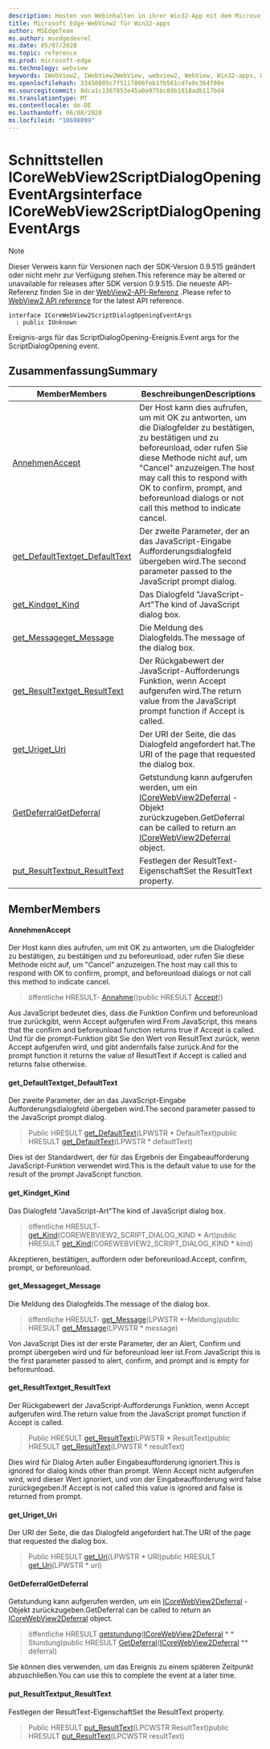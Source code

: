 ```yaml
---
description: Hosten von Webinhalten in ihrer Win32-App mit dem Microsoft Edge WebView2-Steuerelement
title: Microsoft Edge-WebView2 für Win32-apps
author: MSEdgeTeam
ms.author: msedgedevrel
ms.date: 05/07/2020
ms.topic: reference
ms.prod: microsoft-edge
ms.technology: webview
keywords: IWebView2, IWebView2WebView, webview2, WebView, Win32-apps, Win32, Edge, ICoreWebView2, ICoreWebView2Controller, Browser-Steuerelement, Edge-HTML
ms.openlocfilehash: 33450805c7f5117806feb1fb561cd7e0c364f00e
ms.sourcegitcommit: 8dca1c1367853e45a0a975bc89b1818adb117bd4
ms.translationtype: MT
ms.contentlocale: de-DE
ms.lasthandoff: 06/08/2020
ms.locfileid: "10698099"
---
```

# <span data-ttu-id="817f9-104">Schnittstellen ICoreWebView2ScriptDialogOpeningEventArgs</span><span class="sxs-lookup"><span data-stu-id="817f9-104">interface ICoreWebView2ScriptDialogOpeningEventArgs</span></span> 

> [!NOTE]
> <span data-ttu-id="817f9-105">Dieser Verweis kann für Versionen nach der SDK-Version 0.9.515 geändert oder nicht mehr zur Verfügung stehen.</span><span class="sxs-lookup"><span data-stu-id="817f9-105">This reference may be altered or unavailable for releases after SDK version 0.9.515.</span></span> <span data-ttu-id="817f9-106">Die neueste API-Referenz finden Sie in der [WebView2-API-Referenz](../../../webview2-api-reference.md) .</span><span class="sxs-lookup"><span data-stu-id="817f9-106">Please refer to [WebView2 API reference](../../../webview2-api-reference.md) for the latest API reference.</span></span>

```
interface ICoreWebView2ScriptDialogOpeningEventArgs
  : public IUnknown
```

<span data-ttu-id="817f9-107">Ereignis-args für das ScriptDialogOpening-Ereignis.</span><span class="sxs-lookup"><span data-stu-id="817f9-107">Event args for the ScriptDialogOpening event.</span></span>

## <span data-ttu-id="817f9-108">Zusammenfassung</span><span class="sxs-lookup"><span data-stu-id="817f9-108">Summary</span></span>

 <span data-ttu-id="817f9-109">Member</span><span class="sxs-lookup"><span data-stu-id="817f9-109">Members</span></span>                        | <span data-ttu-id="817f9-110">Beschreibungen</span><span class="sxs-lookup"><span data-stu-id="817f9-110">Descriptions</span></span>
--------------------------------|---------------------------------------------
[<span data-ttu-id="817f9-111">Annehmen</span><span class="sxs-lookup"><span data-stu-id="817f9-111">Accept</span></span>](#accept) | <span data-ttu-id="817f9-112">Der Host kann dies aufrufen, um mit OK zu antworten, um die Dialogfelder zu bestätigen, zu bestätigen und zu beforeunload, oder rufen Sie diese Methode nicht auf, um "Cancel" anzuzeigen.</span><span class="sxs-lookup"><span data-stu-id="817f9-112">The host may call this to respond with OK to confirm, prompt, and beforeunload dialogs or not call this method to indicate cancel.</span></span>
[<span data-ttu-id="817f9-113">get_DefaultText</span><span class="sxs-lookup"><span data-stu-id="817f9-113">get_DefaultText</span></span>](#get_defaulttext) | <span data-ttu-id="817f9-114">Der zweite Parameter, der an das JavaScript-Eingabe Aufforderungsdialogfeld übergeben wird.</span><span class="sxs-lookup"><span data-stu-id="817f9-114">The second parameter passed to the JavaScript prompt dialog.</span></span>
[<span data-ttu-id="817f9-115">get_Kind</span><span class="sxs-lookup"><span data-stu-id="817f9-115">get_Kind</span></span>](#get_kind) | <span data-ttu-id="817f9-116">Das Dialogfeld "JavaScript-Art"</span><span class="sxs-lookup"><span data-stu-id="817f9-116">The kind of JavaScript dialog box.</span></span>
[<span data-ttu-id="817f9-117">get_Message</span><span class="sxs-lookup"><span data-stu-id="817f9-117">get_Message</span></span>](#get_message) | <span data-ttu-id="817f9-118">Die Meldung des Dialogfelds.</span><span class="sxs-lookup"><span data-stu-id="817f9-118">The message of the dialog box.</span></span>
[<span data-ttu-id="817f9-119">get_ResultText</span><span class="sxs-lookup"><span data-stu-id="817f9-119">get_ResultText</span></span>](#get_resulttext) | <span data-ttu-id="817f9-120">Der Rückgabewert der JavaScript-Aufforderungs Funktion, wenn Accept aufgerufen wird.</span><span class="sxs-lookup"><span data-stu-id="817f9-120">The return value from the JavaScript prompt function if Accept is called.</span></span>
[<span data-ttu-id="817f9-121">get_Uri</span><span class="sxs-lookup"><span data-stu-id="817f9-121">get_Uri</span></span>](#get_uri) | <span data-ttu-id="817f9-122">Der URI der Seite, die das Dialogfeld angefordert hat.</span><span class="sxs-lookup"><span data-stu-id="817f9-122">The URI of the page that requested the dialog box.</span></span>
[<span data-ttu-id="817f9-123">GetDeferral</span><span class="sxs-lookup"><span data-stu-id="817f9-123">GetDeferral</span></span>](#getdeferral) | <span data-ttu-id="817f9-124">Getstundung kann aufgerufen werden, um ein [ICoreWebView2Deferral](icorewebview2deferral.md) -Objekt zurückzugeben.</span><span class="sxs-lookup"><span data-stu-id="817f9-124">GetDeferral can be called to return an [ICoreWebView2Deferral](icorewebview2deferral.md) object.</span></span>
[<span data-ttu-id="817f9-125">put_ResultText</span><span class="sxs-lookup"><span data-stu-id="817f9-125">put_ResultText</span></span>](#put_resulttext) | <span data-ttu-id="817f9-126">Festlegen der ResultText-Eigenschaft</span><span class="sxs-lookup"><span data-stu-id="817f9-126">Set the ResultText property.</span></span>

## <span data-ttu-id="817f9-127">Member</span><span class="sxs-lookup"><span data-stu-id="817f9-127">Members</span></span>

#### <span data-ttu-id="817f9-128">Annehmen</span><span class="sxs-lookup"><span data-stu-id="817f9-128">Accept</span></span> 

<span data-ttu-id="817f9-129">Der Host kann dies aufrufen, um mit OK zu antworten, um die Dialogfelder zu bestätigen, zu bestätigen und zu beforeunload, oder rufen Sie diese Methode nicht auf, um "Cancel" anzuzeigen.</span><span class="sxs-lookup"><span data-stu-id="817f9-129">The host may call this to respond with OK to confirm, prompt, and beforeunload dialogs or not call this method to indicate cancel.</span></span>

> <span data-ttu-id="817f9-130">öffentliche HRESULT- [Annahme](#accept)()</span><span class="sxs-lookup"><span data-stu-id="817f9-130">public HRESULT [Accept](#accept)()</span></span>

<span data-ttu-id="817f9-131">Aus JavaScript bedeutet dies, dass die Funktion Confirm und beforeunload true zurückgibt, wenn Accept aufgerufen wird.</span><span class="sxs-lookup"><span data-stu-id="817f9-131">From JavaScript, this means that the confirm and beforeunload function returns true if Accept is called.</span></span> <span data-ttu-id="817f9-132">Und für die prompt-Funktion gibt Sie den Wert von ResultText zurück, wenn Accept aufgerufen wird, und gibt andernfalls false zurück.</span><span class="sxs-lookup"><span data-stu-id="817f9-132">And for the prompt function it returns the value of ResultText if Accept is called and returns false otherwise.</span></span>

#### <span data-ttu-id="817f9-133">get_DefaultText</span><span class="sxs-lookup"><span data-stu-id="817f9-133">get_DefaultText</span></span> 

<span data-ttu-id="817f9-134">Der zweite Parameter, der an das JavaScript-Eingabe Aufforderungsdialogfeld übergeben wird.</span><span class="sxs-lookup"><span data-stu-id="817f9-134">The second parameter passed to the JavaScript prompt dialog.</span></span>

> <span data-ttu-id="817f9-135">Public HRESULT [get_DefaultText](#get_defaulttext)(LPWSTR \* DefaultText)</span><span class="sxs-lookup"><span data-stu-id="817f9-135">public HRESULT [get_DefaultText](#get_defaulttext)(LPWSTR \* defaultText)</span></span>

<span data-ttu-id="817f9-136">Dies ist der Standardwert, der für das Ergebnis der Eingabeaufforderung JavaScript-Funktion verwendet wird.</span><span class="sxs-lookup"><span data-stu-id="817f9-136">This is the default value to use for the result of the prompt JavaScript function.</span></span>

#### <span data-ttu-id="817f9-137">get_Kind</span><span class="sxs-lookup"><span data-stu-id="817f9-137">get_Kind</span></span> 

<span data-ttu-id="817f9-138">Das Dialogfeld "JavaScript-Art"</span><span class="sxs-lookup"><span data-stu-id="817f9-138">The kind of JavaScript dialog box.</span></span>

> <span data-ttu-id="817f9-139">öffentliche HRESULT- [get_Kind](#get_kind)(COREWEBVIEW2_SCRIPT_DIALOG_KIND \* Art)</span><span class="sxs-lookup"><span data-stu-id="817f9-139">public HRESULT [get_Kind](#get_kind)(COREWEBVIEW2_SCRIPT_DIALOG_KIND \* kind)</span></span>

<span data-ttu-id="817f9-140">Akzeptieren, bestätigen, auffordern oder beforeunload.</span><span class="sxs-lookup"><span data-stu-id="817f9-140">Accept, confirm, prompt, or beforeunload.</span></span>

#### <span data-ttu-id="817f9-141">get_Message</span><span class="sxs-lookup"><span data-stu-id="817f9-141">get_Message</span></span> 

<span data-ttu-id="817f9-142">Die Meldung des Dialogfelds.</span><span class="sxs-lookup"><span data-stu-id="817f9-142">The message of the dialog box.</span></span>

> <span data-ttu-id="817f9-143">öffentliche HRESULT- [get_Message](#get_message)(LPWSTR \*-Meldung)</span><span class="sxs-lookup"><span data-stu-id="817f9-143">public HRESULT [get_Message](#get_message)(LPWSTR \* message)</span></span>

<span data-ttu-id="817f9-144">Von JavaScript Dies ist der erste Parameter, der an Alert, Confirm und prompt übergeben wird und für beforeunload leer ist.</span><span class="sxs-lookup"><span data-stu-id="817f9-144">From JavaScript this is the first parameter passed to alert, confirm, and prompt and is empty for beforeunload.</span></span>

#### <span data-ttu-id="817f9-145">get_ResultText</span><span class="sxs-lookup"><span data-stu-id="817f9-145">get_ResultText</span></span> 

<span data-ttu-id="817f9-146">Der Rückgabewert der JavaScript-Aufforderungs Funktion, wenn Accept aufgerufen wird.</span><span class="sxs-lookup"><span data-stu-id="817f9-146">The return value from the JavaScript prompt function if Accept is called.</span></span>

> <span data-ttu-id="817f9-147">Public HRESULT [get_ResultText](#get_resulttext)(LPWSTR \* ResultText)</span><span class="sxs-lookup"><span data-stu-id="817f9-147">public HRESULT [get_ResultText](#get_resulttext)(LPWSTR \* resultText)</span></span>

<span data-ttu-id="817f9-148">Dies wird für Dialog Arten außer Eingabeaufforderung ignoriert.</span><span class="sxs-lookup"><span data-stu-id="817f9-148">This is ignored for dialog kinds other than prompt.</span></span> <span data-ttu-id="817f9-149">Wenn Accept nicht aufgerufen wird, wird dieser Wert ignoriert, und von der Eingabeaufforderung wird false zurückgegeben.</span><span class="sxs-lookup"><span data-stu-id="817f9-149">If Accept is not called this value is ignored and false is returned from prompt.</span></span>

#### <span data-ttu-id="817f9-150">get_Uri</span><span class="sxs-lookup"><span data-stu-id="817f9-150">get_Uri</span></span> 

<span data-ttu-id="817f9-151">Der URI der Seite, die das Dialogfeld angefordert hat.</span><span class="sxs-lookup"><span data-stu-id="817f9-151">The URI of the page that requested the dialog box.</span></span>

> <span data-ttu-id="817f9-152">Public HRESULT [get_Uri](#get_uri)(LPWSTR \* URI)</span><span class="sxs-lookup"><span data-stu-id="817f9-152">public HRESULT [get_Uri](#get_uri)(LPWSTR \* uri)</span></span>

#### <span data-ttu-id="817f9-153">GetDeferral</span><span class="sxs-lookup"><span data-stu-id="817f9-153">GetDeferral</span></span> 

<span data-ttu-id="817f9-154">Getstundung kann aufgerufen werden, um ein [ICoreWebView2Deferral](icorewebview2deferral.md) -Objekt zurückzugeben.</span><span class="sxs-lookup"><span data-stu-id="817f9-154">GetDeferral can be called to return an [ICoreWebView2Deferral](icorewebview2deferral.md) object.</span></span>

> <span data-ttu-id="817f9-155">öffentliche HRESULT [getstundung](#getdeferral)([ICoreWebView2Deferral](icorewebview2deferral.md) \* \* Stundung)</span><span class="sxs-lookup"><span data-stu-id="817f9-155">public HRESULT [GetDeferral](#getdeferral)([ICoreWebView2Deferral](icorewebview2deferral.md) \*\* deferral)</span></span>

<span data-ttu-id="817f9-156">Sie können dies verwenden, um das Ereignis zu einem späteren Zeitpunkt abzuschließen.</span><span class="sxs-lookup"><span data-stu-id="817f9-156">You can use this to complete the event at a later time.</span></span>

#### <span data-ttu-id="817f9-157">put_ResultText</span><span class="sxs-lookup"><span data-stu-id="817f9-157">put_ResultText</span></span> 

<span data-ttu-id="817f9-158">Festlegen der ResultText-Eigenschaft</span><span class="sxs-lookup"><span data-stu-id="817f9-158">Set the ResultText property.</span></span>

> <span data-ttu-id="817f9-159">Public HRESULT [put_ResultText](#put_resulttext)(LPCWSTR ResultText)</span><span class="sxs-lookup"><span data-stu-id="817f9-159">public HRESULT [put_ResultText](#put_resulttext)(LPCWSTR resultText)</span></span>

